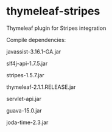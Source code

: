 thymeleaf-stripes
=================

Thymeleaf plugin for Stripes integration


Compile dependencies:

javassist-3.16.1-GA.jar

slf4j-api-1.7.5.jar

stripes-1.5.7.jar

thymeleaf-2.1.1.RELEASE.jar

servlet-api.jar

guava-15.0.jar

joda-time-2.3.jar
